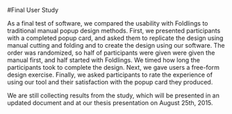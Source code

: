 #Final User Study

As a final test of software, we compared the usability with Foldlings to traditional manual popup design methods.  First, we presented participants with a completed popup card, and asked them to replicate the design using manual cutting and folding and to create the design using our software.  The order was randomized, so half of participants were given were given the manual first, and half started with Foldlings.  We timed how long the participants took to complete the design.  Next, we gave users a free-form design exercise.  Finally, we asked participants to rate the experience of using our tool and their satisfaction with the popup card  they produced. 

We are still collecting results from the study, which will be presented in an updated document and at our thesis presentation on August 25th, 2015.